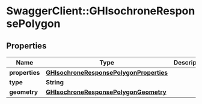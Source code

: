 # SwaggerClient::GHIsochroneResponsePolygon

## Properties
Name | Type | Description | Notes
------------ | ------------- | ------------- | -------------
**properties** | [**GHIsochroneResponsePolygonProperties**](GHIsochroneResponsePolygonProperties.md) |  | [optional] 
**type** | **String** |  | [optional] 
**geometry** | [**GHIsochroneResponsePolygonGeometry**](GHIsochroneResponsePolygonGeometry.md) |  | [optional] 


